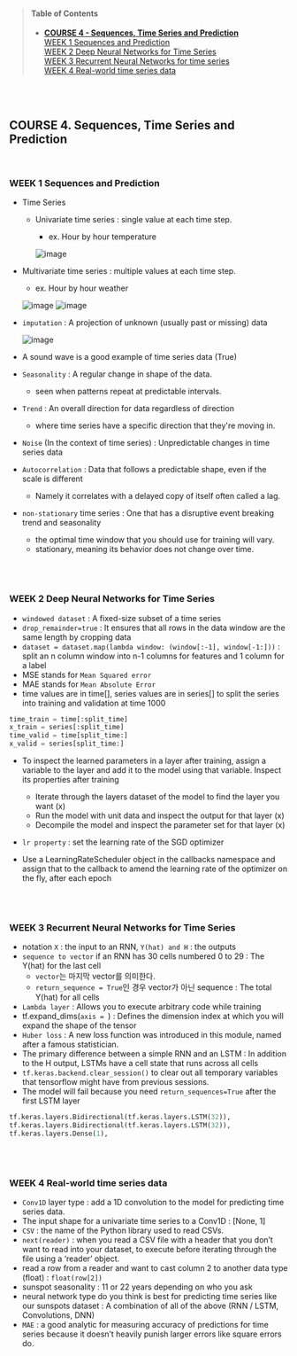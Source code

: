 >#### Table of Contents
> - [**COURSE 4 - Sequences, Time Series and Prediction**](#4)    
>      [WEEK 1 Sequences and Prediction](#4-1)  
>      [WEEK 2 Deep Neural Networks for Time Series](#4-2)    
>      [WEEK 3 Recurrent Neural Networks for time series](#4-3)  
>      [WEEK 4 Real-world time series data](#4-4)

</br>
</br>

<a name='4'></a>
## COURSE 4. Sequences, Time Series and Prediction

</br>

<a name='4-1'></a>
### WEEK 1 Sequences and Prediction
- Time Series
  - Univariate time series : single value at each time step.
    - ex. Hour by hour temperature
    
    ![image](https://user-images.githubusercontent.com/79742748/136352506-e8bbf02d-c29c-4a80-93dd-9b72caafa2cf.png)


- Multivariate time series : multiple values at each time step.
    -  ex. Hour by hour weather 
    
     ![image](https://user-images.githubusercontent.com/79742748/136358745-83063bbe-b829-4b00-bf5c-2a4182662717.png)
     ![image](https://user-images.githubusercontent.com/79742748/136358885-b0c83a59-c041-4e41-999a-a6261acc4cf0.png)


- `imputation` : A projection of unknown (usually past or missing) data

  ![image](https://user-images.githubusercontent.com/79742748/136359563-ded8bbf7-6262-4b54-a4ae-a002bf09d6dc.png)


- A sound wave is a good example of time series data (True)
- `Seasonality` : A regular change in shape of the data. 
  - seen when patterns repeat at predictable intervals. 
- `Trend` : An overall direction for data regardless of direction
  - where time series have a specific direction that they're moving in. 
- `Noise` (In the context of time series) : Unpredictable changes in time series data
- `Autocorrelation` : Data that follows a predictable shape, even if the scale is different
  - Namely it correlates with a delayed copy of itself often called a lag. 
- `non-stationary` time series : One that has a disruptive event breaking trend and seasonality
  - the optimal time window that you should use for training will vary. 
  - stationary, meaning its behavior does not change over time.


</br>
</br>

<a name='4-2'></a>
### WEEK 2 Deep Neural Networks for Time Series
- `windowed dataset` : A fixed-size subset of a time series 
- `drop_remainder=true` : It ensures that all rows in the data window are the same length by cropping data
- `dataset = dataset.map(lambda window: (window[:-1], window[-1:]))` : split an n column window into n-1 columns for features and 1 column for a label
- MSE stands for `Mean Squared error`
- MAE stands for `Mean Absolute Error`
- time values are in time[], series values are in series[] to split the series into training and validation at time 1000

```py
time_train = time[:split_time]
x_train = series[:split_time]
time_valid = time[split_time:]
x_valid = series[split_time:]
```


- To inspect the learned parameters in a layer after training, assign a variable to the layer and add it to the model using that variable. Inspect its properties after training
  - Iterate through the layers dataset of the model to find the layer you want (x)
  - Run the model with unit data and inspect the output for that layer (x)
  - Decompile the model and inspect the parameter set for that layer (x)



- `lr property` : set the learning rate of the SGD optimizer
- Use a LearningRateScheduler object in the callbacks namespace and assign that to the callback to amend the learning rate of the optimizer on the fly, after each epoch




</br>
</br>


<a name='4-3'></a>
### WEEK 3 Recurrent Neural Networks for Time Series
- notation `X` : the input to an RNN, `Y(hat) and H` : the outputs
- `sequence to vector` if an RNN has 30 cells numbered 0 to 29 : The Y(hat) for the last cell
  - `vector`는 마지막 vector를 의미한다. 
  - `return_sequence = True`인 경우 vector가 아닌 sequence : The total Y(hat) for all cells
- `Lambda layer` : Allows you to execute arbitrary code while training
- tf.expand_dims(`axis = `) : Defines the dimension index at which you will expand the shape of the tensor 
- `Huber loss` : A new loss function was introduced in this module, named after a famous statistician. 
- The primary difference between a simple RNN and an LSTM : In addition to the H output, LSTMs have a cell state that runs across all cells 
- `tf.keras.backend.clear_session()`  to clear out all temporary variables that tensorflow might have from previous sessions.
- The model will fail because you need `return_sequences=True` after the first LSTM layer
```py
tf.keras.layers.Bidirectional(tf.keras.layers.LSTM(32)),
tf.keras.layers.Bidirectional(tf.keras.layers.LSTM(32)),
tf.keras.layers.Dense(1),
```

</br>
</br>


<a name='4-4'></a>
### WEEK 4 Real-world time series data

- `Conv1D` layer type : add a 1D convolution to the model for predicting time series data.
- The input shape for a univariate time series to a Conv1D : [None, 1]
- `CSV` : the name of the Python library used to read CSVs.
- `next(reader)` : when you read a CSV file with a header that you don’t want to read into your dataset, to execute before iterating through the file using a ‘reader’ object.
- read a row from a reader and want to cast column 2 to another data type (float) : `float(row[2])` 
- sunspot seasonality : 11 or 22 years depending on who you ask
- neural network type do you think is best for predicting time series like our sunspots dataset : A combination of all of the above (RNN / LSTM, Convolutions, DNN)
- `MAE` : a good analytic for measuring accuracy of predictions for time series because it doesn’t heavily punish larger errors like square errors do.


</br>
</br>

